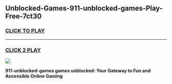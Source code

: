 
## Unblocked-Games-911-unblocked-games-Play-Free-7ct30
<h3>
<a href="https://premium76.site?title=911-unblocked-games&ref=21A">CLICK TO PLAY</a></h3>
<hr>

<h3>
<a href="https://premium76.site?title=911-unblocked-games&ref=21A">CLICK 2 PLAY</a>
  
</h3>

<a href="https://premium76.site?title=911-unblocked-games&ref=21A"><img src="https://clearcache.store/games.png"></a>


**911-unblocked-games games unblocked: Your Gateway to Fun and Accessible Online Gaming**
